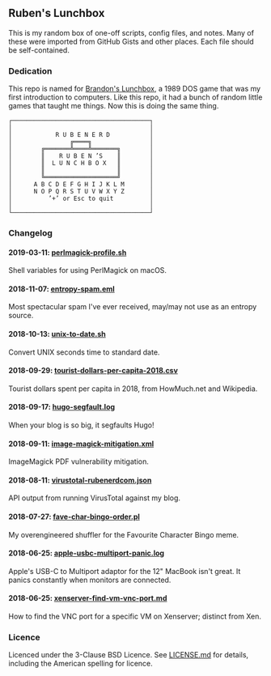 ## Ruben's Lunchbox

This is my random box of one-off scripts, config files, and notes. Many of these were imported from GitHub Gists and other places. Each file should be self-contained.


### Dedication

This repo is named for [Brandon's Lunchbox], a 1989 DOS game that was my first introduction to computers. Like this repo, it had a bunch of random little games that taught me things. Now this is doing the same thing.

    ┌──────────────────────────────────────┐
    │                                      │
    │            R U B E N E R D           │
    │                ╔════╗                │
    │        ╔═══════╩════╩═══════╗        │
    │        ║    R U B E N ’S    ║        │
    │        ║  L U N C H B O X   ║        │
    │        ║                    ║        │
    │        ╚════════════════════╝        │
    │      A B C D E F G H I J K L M       │
    │      N O P Q R S T U V W X Y Z       │
    │          ’+’ or Esc to quit          │
    │                                      │
    └──────────────────────────────────────┘

[Brandon's Lunchbox]: https://www.myabandonware.com/game/brandon-s-big-lunchbox-3x6#screentabs "MyAbandonwarePage Captures and Snapshots of Brandon's Lunchbox"


### Changelog

#### 2019-03-11: [perlmagick-profile.sh](./perlmagick-profile.sh)
Shell variables for using PerlMagick on macOS.

#### 2018-11-07: [entropy-spam.eml](./entropy-spam.eml)
Most spectacular spam I've ever received, may/may not use as an entropy source.

#### 2018-10-13: [unix-to-date.sh](./unix-to-date.sh)
Convert UNIX seconds time to standard date.

#### 2018-09-29: [tourist-dollars-per-capita-2018.csv](./tourist-dollars-per-capita-2018.csv)
Tourist dollars spent per capita in 2018, from HowMuch.net and Wikipedia.

#### 2018-09-17: [hugo-segfault.log](./hugo-segfault.log)
When your blog is so big, it segfaults Hugo!

#### 2018-09-11: [image-magick-mitigation.xml](./image-magick-mitigation.xml)
ImageMagick PDF vulnerability mitigation.

#### 2018-08-11: [virustotal-rubenerdcom.json](./virustotal-rubenerdcom.json)
API output from running VirusTotal against my blog.

#### 2018-07-27: [fave-char-bingo-order.pl](./fave-char-bingo-order.pl)
My overengineered shuffler for the Favourite Character Bingo meme.

#### 2018-06-25: [apple-usbc-multiport-panic.log](./apple-usbc-multiport-panic.log)
Apple's USB-C to Multiport adaptor for the 12" MacBook isn't great. It panics constantly when monitors are connected. 

#### 2018-06-25: [xenserver-find-vm-vnc-port.md](./xenserver-find-vm-vnc-port.md)
How to find the VNC port for a specific VM on Xenserver; distinct from Xen.


### Licence

Licenced under the 3-Clause BSD Licence. See [LICENSE.md](./LICENSE.md) for details, including the American spelling for licence.

